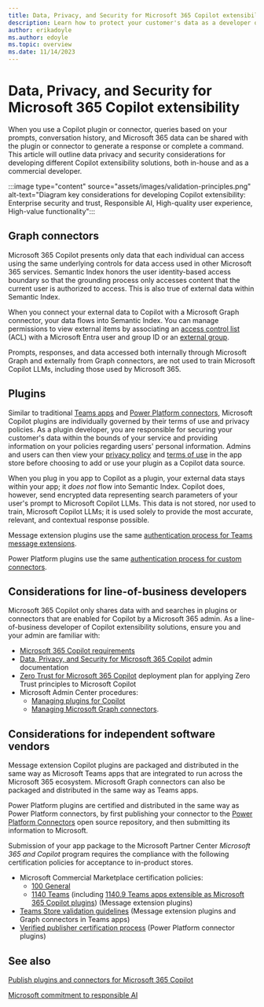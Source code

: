 ```yaml
---
title: Data, Privacy, and Security for Microsoft 365 Copilot extensibility
description: Learn how to protect your customer's data as a developer of Microsoft 365 Copilot extensibility solutions
author: erikadoyle
ms.author: edoyle
ms.topic: overview
ms.date: 11/14/2023
---
```


# Data, Privacy, and Security for Microsoft 365 Copilot extensibility

When you use a Copilot plugin or connector, queries based on your prompts, conversation history, and Microsoft 365 data can be shared with the plugin or connector to generate a response or complete a command. This article will outline data privacy and security considerations for developing different Copilot extensibility solutions, both in-house and as a commercial developer.

:::image type="content" source="assets/images/validation-principles.png" alt-text="Diagram key considerations for developing Copilot extensibility: Enterprise security and trust, Responsible AI, High-quality user experience, High-value functionality":::

## Graph connectors

Microsoft 365 Copilot presents only data that each individual can access using the same underlying controls for data access used in other Microsoft 365 services. Semantic Index honors the user identity-based access boundary so that the grounding process only accesses content that the current user is authorized to access. This is also true of external data within Semantic Index.

When you connect your external data to Copilot with a Microsoft Graph connector, your data flows into Semantic Index. You can manage permissions to view external items by associating an [access control list](/graph/connecting-external-content-manage-items?branch=main#access-control-list) (ACL) with a Microsoft Entra user and group ID or an [external group](/graph/connecting-external-content-external-groups?context=/microsoft-365-copilot/extensibility/context).

Prompts, responses, and data accessed both internally through Microsoft Graph and externally from Graph connectors, are not used to train Microsoft Copilot LLMs, including those used by Microsoft 365.

## Plugins

Similar to traditional [Teams apps](/microsoftteams/platform/concepts/deploy-and-publish/appsource/prepare/teams-store-validation-guidelines#privacy-policy) and [Power Platform connectors](/connectors/custom-connectors/certification-submission#step-4b-product-or-end-service-metadata), Microsoft Copilot plugins are individually governed by their terms of use and privacy policies. As a plugin developer, you are responsible for securing your customer's data within the bounds of your service and providing information on your policies regarding users' personal information. Admins and users can then view your [privacy policy](/microsoftteams/platform/concepts/deploy-and-publish/appsource/prepare/teams-store-validation-guidelines#privacy-policy) and [terms of use](/microsoftteams/platform/concepts/deploy-and-publish/appsource/prepare/teams-store-validation-guidelines#terms-of-use) in the app store before choosing to add or use your plugin as a Copilot data source.

When you plug in you app to Copilot as a plugin, your external data stays within your app; it *does not* flow into Semantic Index. Copilot does, however, send encrypted data representing search parameters of your user's prompt to Microsoft Copilot LLMs. This data is not stored, nor used to train, Microsoft Copilot LLMs; it is used solely to provide the most accurate, relevant, and contextual response possible.

Message extension plugins use the same [authentication process for Teams message extensions](/microsoftteams/platform/bots/how-to/authentication/bot-sso-overview).

Power Platform plugins use the same [authentication process for custom connectors](/connectors/custom-connectors/azure-active-directory-authentication).

## Considerations for line-of-business developers

Microsoft 365 Copilot only shares data with and searches in plugins or connectors that are enabled for Copilot by a Microsoft 365 admin. As a line-of-business developer of Copilot extensibility solutions, ensure you and your admin are familiar with:

- [Microsoft 365 Copilot requirements](/microsoft-365-copilot/microsoft-365-copilot-requirements)
- [Data, Privacy, and Security for Microsoft 365 Copilot](/microsoft-365-copilot/microsoft-365-copilot-privacy) admin documentation
- [Zero Trust for Microsoft 365 Copilot](/security/zero-trust/zero-trust-tech-illus#zero-trust-for-microsoft-365-copilot) deployment plan for applying Zero Trust principles to Microsoft Copilot
- Microsoft Admin Center procedures:
  - [Managing plugins for Copilot](/microsoft-365/admin/manage/manage-plugins-for-copilot-in-integrated-apps)
  - [Managing Microsoft Graph connectors](/microsoftsearch/connectors-overview).

## Considerations for independent software vendors

Message extension Copilot plugins are packaged and distributed in the same way as Microsoft Teams apps that are integrated to run across the Microsoft 365 ecosystem. Microsoft Graph connectors can also be packaged and distributed in the same way as Teams apps.

Power Platform plugins are certified and distributed in the same way as Power Platform connectors, by first publishing your connector to the [Power Platform Connectors](https://github.com/microsoft/PowerPlatformConnectors) open source repository, and then submitting its information to Microsoft.

Submission of your app package to the Microsoft Partner Center *Microsoft 365 and Copilot* program requires the compliance with the following certification policies for acceptance to in-product stores.

- Microsoft Commercial Marketplace certification policies:
  - [100 General](/marketplace/certification-policies#100-general)
  - [1140 Teams](/legal/marketplace/certification-policies#1140-teams) (including [1140.9 Teams apps extensible as Microsoft 365 Copilot plugins](/legal/marketplace/certification-policies#1140-teams)) (Message extension plugins)
- [Teams Store validation guidelines](/microsoftteams/platform/concepts/deploy-and-publish/appsource/prepare/teams-store-validation-guidelines) (Message extension plugins and Graph connectors in Teams apps)
- [Verified publisher certification process](/connectors/custom-connectors/certification-submission) (Power Platform connector plugins)

## See also

[Publish plugins and connectors for Microsoft 365 Copilot](publish.md)

[Microsoft commitment to responsible AI](https://www.microsoft.com/ai/responsible-ai)

